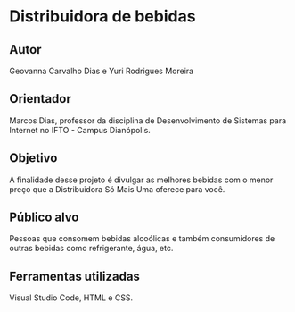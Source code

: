 # Distribuidora de bebidas

## Autor
Geovanna Carvalho Dias e Yuri Rodrigues Moreira

## Orientador
Marcos Dias, professor da disciplina de Desenvolvimento de Sistemas para Internet no IFTO - Campus Dianópolis. 

## Objetivo
A finalidade desse projeto é divulgar as melhores bebidas com o menor preço que a Distribuidora Só Mais Uma oferece para você. 

## Público alvo
Pessoas que consomem bebidas alcoólicas e também consumidores de outras bebidas como refrigerante, água, etc.

## Ferramentas utilizadas
Visual Studio Code, HTML e CSS.